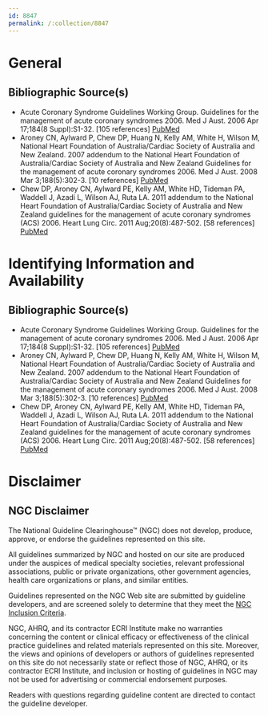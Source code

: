```yaml
---
id: 8847
permalink: /:collection/8847
---
```


# General

## Bibliographic Source(s)

- Acute Coronary Syndrome Guidelines Working Group. Guidelines for the management of acute coronary syndromes 2006. Med J Aust. 2006 Apr 17;184(8 Suppl):S1-32. [105 references] [ PubMed ](http://www.ncbi.nlm.nih.gov/entrez/query.fcgi?cmd=Retrieve&db=pubmed&dopt=Abstract&list_uids=16618231)
- Aroney CN, Aylward P, Chew DP, Huang N, Kelly AM, White H, Wilson M, National Heart Foundation of Australia/Cardiac Society of Australia and New Zealand. 2007 addendum to the National Heart Foundation of Australia/Cardiac Society of Australia and New Zealand Guidelines for the management of acute coronary syndromes 2006. Med J Aust. 2008 Mar 3;188(5):302-3. [10 references] [ PubMed ](http://www.ncbi.nlm.nih.gov/entrez/query.fcgi?cmd=Retrieve&db=pubmed&dopt=Abstract&list_uids=18312196)
- Chew DP, Aroney CN, Aylward PE, Kelly AM, White HD, Tideman PA, Waddell J, Azadi L, Wilson AJ, Ruta LA. 2011 addendum to the National Heart Foundation of Australia/Cardiac Society of Australia and New Zealand guidelines for the management of acute coronary syndromes (ACS) 2006. Heart Lung Circ. 2011 Aug;20(8):487-502. [58 references] [ PubMed ](http://www.ncbi.nlm.nih.gov/entrez/query.fcgi?cmd=Retrieve&db=pubmed&dopt=Abstract&list_uids=21910262)

# Identifying Information and Availability

## Bibliographic Source(s)

- Acute Coronary Syndrome Guidelines Working Group. Guidelines for the management of acute coronary syndromes 2006. Med J Aust. 2006 Apr 17;184(8 Suppl):S1-32. [105 references] [ PubMed ](http://www.ncbi.nlm.nih.gov/entrez/query.fcgi?cmd=Retrieve&db=pubmed&dopt=Abstract&list_uids=16618231)
- Aroney CN, Aylward P, Chew DP, Huang N, Kelly AM, White H, Wilson M, National Heart Foundation of Australia/Cardiac Society of Australia and New Zealand. 2007 addendum to the National Heart Foundation of Australia/Cardiac Society of Australia and New Zealand Guidelines for the management of acute coronary syndromes 2006. Med J Aust. 2008 Mar 3;188(5):302-3. [10 references] [ PubMed ](http://www.ncbi.nlm.nih.gov/entrez/query.fcgi?cmd=Retrieve&db=pubmed&dopt=Abstract&list_uids=18312196)
- Chew DP, Aroney CN, Aylward PE, Kelly AM, White HD, Tideman PA, Waddell J, Azadi L, Wilson AJ, Ruta LA. 2011 addendum to the National Heart Foundation of Australia/Cardiac Society of Australia and New Zealand guidelines for the management of acute coronary syndromes (ACS) 2006. Heart Lung Circ. 2011 Aug;20(8):487-502. [58 references] [ PubMed ](http://www.ncbi.nlm.nih.gov/entrez/query.fcgi?cmd=Retrieve&db=pubmed&dopt=Abstract&list_uids=21910262)

# Disclaimer

## NGC Disclaimer

The National Guideline Clearinghouse™ (NGC) does not develop, produce, approve, or endorse the guidelines represented on this site.

All guidelines summarized by NGC and hosted on our site are produced under the auspices of medical specialty societies, relevant professional associations, public or private organizations, other government agencies, health care organizations or plans, and similar entities.

Guidelines represented on the NGC Web site are submitted by guideline developers, and are screened solely to determine that they meet the [NGC Inclusion Criteria](/help-and-about/summaries/inclusion-criteria).

NGC, AHRQ, and its contractor ECRI Institute make no warranties concerning the content or clinical efficacy or effectiveness of the clinical practice guidelines and related materials represented on this site. Moreover, the views and opinions of developers or authors of guidelines represented on this site do not necessarily state or reflect those of NGC, AHRQ, or its contractor ECRI Institute, and inclusion or hosting of guidelines in NGC may not be used for advertising or commercial endorsement purposes.

Readers with questions regarding guideline content are directed to contact the guideline developer.

